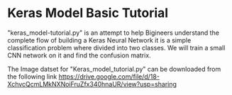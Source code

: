 # Keras Model Basic Tutorial

"keras_model-tutorial.py" is an attempt to help Bigineers understand the complete flow of building a Keras Neural Network
it is a simple classification problem where divided into two classes.
We will train a small CNN network on it and find the confusion matrix.

The Image datset for "Keras_model_tutorial.py" can be downloaded from the following link
https://drive.google.com/file/d/18-XchvcQcmLMkNXNoiFruZfx340hnaUR/view?usp=sharing